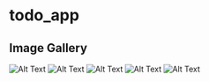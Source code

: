 # todo_app
## Image Gallery
![Alt Text]([https://example.com/path-to-your-image.jpg](https://github.com/Ukeshgit/Todo_app/blob/master/Screenshot_20250106_133134.jpg?raw=true))
![Alt Text](https://example.com/path-to-your-image.jpg)
![Alt Text](https://example.com/path-to-your-image.jpg)
![Alt Text](https://example.com/path-to-your-image.jpg)
![Alt Text](https://example.com/path-to-your-image.jpg)
